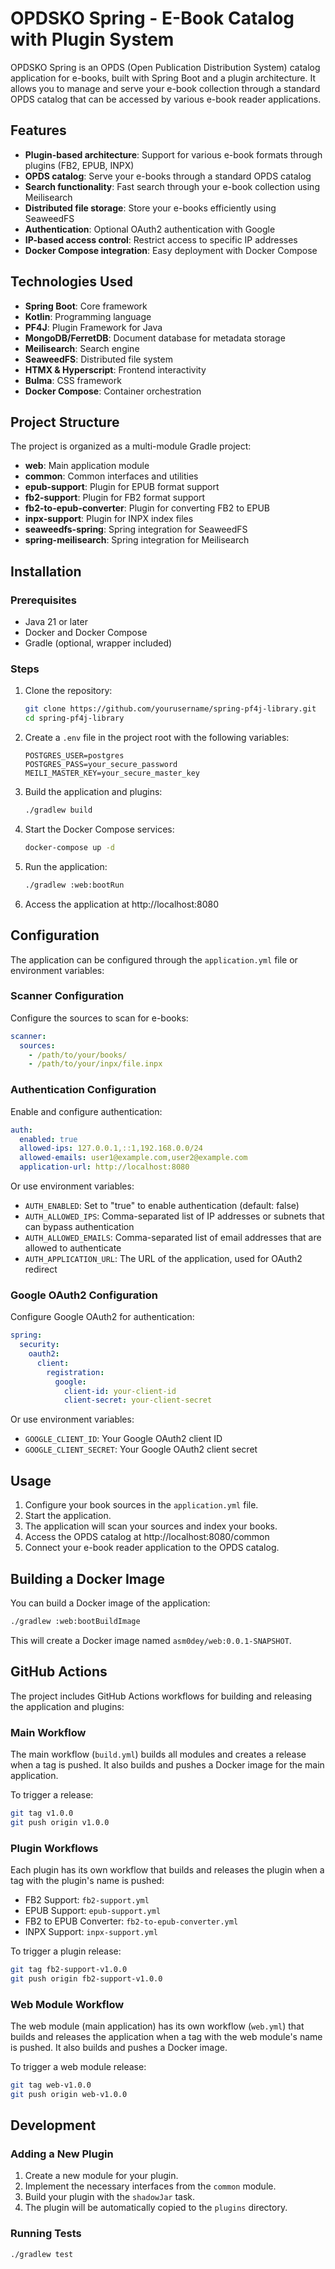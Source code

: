 # OPDSKO Spring - E-Book Catalog with Plugin System

OPDSKO Spring is an OPDS (Open Publication Distribution System) catalog application for e-books, built with Spring Boot and a plugin architecture. It allows you to manage and serve your e-book collection through a standard OPDS catalog that can be accessed by various e-book reader applications.

## Features

- **Plugin-based architecture**: Support for various e-book formats through plugins (FB2, EPUB, INPX)
- **OPDS catalog**: Serve your e-books through a standard OPDS catalog
- **Search functionality**: Fast search through your e-book collection using Meilisearch
- **Distributed file storage**: Store your e-books efficiently using SeaweedFS
- **Authentication**: Optional OAuth2 authentication with Google
- **IP-based access control**: Restrict access to specific IP addresses
- **Docker Compose integration**: Easy deployment with Docker Compose

## Technologies Used

- **Spring Boot**: Core framework
- **Kotlin**: Programming language
- **PF4J**: Plugin Framework for Java
- **MongoDB/FerretDB**: Document database for metadata storage
- **Meilisearch**: Search engine
- **SeaweedFS**: Distributed file system
- **HTMX & Hyperscript**: Frontend interactivity
- **Bulma**: CSS framework
- **Docker Compose**: Container orchestration

## Project Structure

The project is organized as a multi-module Gradle project:

- **web**: Main application module
- **common**: Common interfaces and utilities
- **epub-support**: Plugin for EPUB format support
- **fb2-support**: Plugin for FB2 format support
- **fb2-to-epub-converter**: Plugin for converting FB2 to EPUB
- **inpx-support**: Plugin for INPX index files
- **seaweedfs-spring**: Spring integration for SeaweedFS
- **spring-meilisearch**: Spring integration for Meilisearch

## Installation

### Prerequisites

- Java 21 or later
- Docker and Docker Compose
- Gradle (optional, wrapper included)

### Steps

1. Clone the repository:
   ```bash
   git clone https://github.com/yourusername/spring-pf4j-library.git
   cd spring-pf4j-library
   ```

2. Create a `.env` file in the project root with the following variables:
   ```
   POSTGRES_USER=postgres
   POSTGRES_PASS=your_secure_password
   MEILI_MASTER_KEY=your_secure_master_key
   ```

3. Build the application and plugins:
   ```bash
   ./gradlew build
   ```

4. Start the Docker Compose services:
   ```bash
   docker-compose up -d
   ```

5. Run the application:
   ```bash
   ./gradlew :web:bootRun
   ```

6. Access the application at http://localhost:8080

## Configuration

The application can be configured through the `application.yml` file or environment variables:

### Scanner Configuration

Configure the sources to scan for e-books:

```yaml
scanner:
  sources:
    - /path/to/your/books/
    - /path/to/your/inpx/file.inpx
```

### Authentication Configuration

Enable and configure authentication:

```yaml
auth:
  enabled: true
  allowed-ips: 127.0.0.1,::1,192.168.0.0/24
  allowed-emails: user1@example.com,user2@example.com
  application-url: http://localhost:8080
```

Or use environment variables:

- `AUTH_ENABLED`: Set to "true" to enable authentication (default: false)
- `AUTH_ALLOWED_IPS`: Comma-separated list of IP addresses or subnets that can bypass authentication
- `AUTH_ALLOWED_EMAILS`: Comma-separated list of email addresses that are allowed to authenticate
- `AUTH_APPLICATION_URL`: The URL of the application, used for OAuth2 redirect

### Google OAuth2 Configuration

Configure Google OAuth2 for authentication:

```yaml
spring:
  security:
    oauth2:
      client:
        registration:
          google:
            client-id: your-client-id
            client-secret: your-client-secret
```

Or use environment variables:

- `GOOGLE_CLIENT_ID`: Your Google OAuth2 client ID
- `GOOGLE_CLIENT_SECRET`: Your Google OAuth2 client secret

## Usage

1. Configure your book sources in the `application.yml` file.
2. Start the application.
3. The application will scan your sources and index your books.
4. Access the OPDS catalog at http://localhost:8080/common
5. Connect your e-book reader application to the OPDS catalog.

## Building a Docker Image

You can build a Docker image of the application:

```bash
./gradlew :web:bootBuildImage
```

This will create a Docker image named `asm0dey/web:0.0.1-SNAPSHOT`.

## GitHub Actions

The project includes GitHub Actions workflows for building and releasing the application and plugins:

### Main Workflow

The main workflow (`build.yml`) builds all modules and creates a release when a tag is pushed. It also builds and pushes a Docker image for the main application.

To trigger a release:
```bash
git tag v1.0.0
git push origin v1.0.0
```

### Plugin Workflows

Each plugin has its own workflow that builds and releases the plugin when a tag with the plugin's name is pushed:

- FB2 Support: `fb2-support.yml`
- EPUB Support: `epub-support.yml`
- FB2 to EPUB Converter: `fb2-to-epub-converter.yml`
- INPX Support: `inpx-support.yml`

To trigger a plugin release:
```bash
git tag fb2-support-v1.0.0
git push origin fb2-support-v1.0.0
```

### Web Module Workflow

The web module (main application) has its own workflow (`web.yml`) that builds and releases the application when a tag with the web module's name is pushed. It also builds and pushes a Docker image.

To trigger a web module release:
```bash
git tag web-v1.0.0
git push origin web-v1.0.0
```

## Development

### Adding a New Plugin

1. Create a new module for your plugin.
2. Implement the necessary interfaces from the `common` module.
3. Build your plugin with the `shadowJar` task.
4. The plugin will be automatically copied to the `plugins` directory.

### Running Tests

```bash
./gradlew test
```
